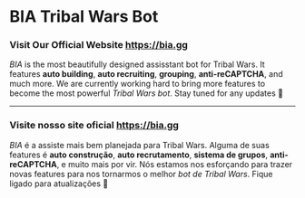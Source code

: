 # BIA Tribal Wars Bot

### Visit Our Official Website <https://bia.gg>
*BIA* is the most beautifully designed assisstant bot for Tribal Wars. It features **auto building**, **auto recruiting**, **grouping**, **anti-reCAPTCHA**, and much more. We are currently working hard to bring more features to become the most powerful *Tribal Wars bot*. Stay tuned for any updates 👀
___
### Visite nosso site oficial <https://bia.gg>
*BIA* é a assiste mais bem planejada para Tribal Wars. Alguma de suas features é **auto construção**, **auto recrutamento**, **sistema de grupos**, **anti-reCAPTCHA**, e muito mais por vir. Nós estamos nos esforçando para trazer novas features  para nos tornarmos o melhor *bot de Tribal Wars*. Fique ligado para atualizações 👀
